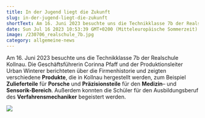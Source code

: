 ```yaml
---
title: In der Jugend liegt die Zukunft
slug: in-der-jugend-liegt-die-zukunft
shortText: Am 16. Juni 2023 besuchte uns die Technikklasse 7b der Realschule Kollnau.
date: Sun Jul 16 2023 10:53:39 GMT+0200 (Mitteleuropäische Sommerzeit)
image: /230706_realschule_7b.jpg
category: allgemeine-news
---
```


Am 16. Juni 2023 besuchte uns die Technikklasse 7b der Realschule Kollnau. Die Geschäftsführerin Corinna Pfaff und der Produktionsleiter Urban Winterer berichteten über die Firmenhistorie und zeigten verschiedene **Produkte**, die in Kollnau hergestellt werden, zum Beispiel **Zulieferteile** für **Porsche** und **Präzisionsteile** für den **Medizin**– und **Sensorik-Bereich**. Außerdem konnten die Schüler für den Ausbildungsberuf des **Verfahrensmechaniker** begeistert werden.

![](/230706_realschule_7b_2.jpg)